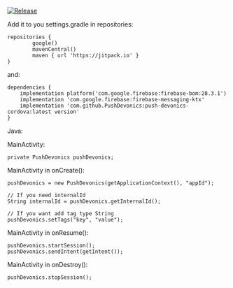 [![Release](https://jitpack.io/v/PushDevonics/push-devonics-cordova.svg)](https://jitpack.io/#PushDevonics/push-devonics-cordova)

Add it to you settings.gradle in repositories:

    repositories {
            google()
            mavenCentral()
            maven { url 'https://jitpack.io' }
    }
and:

    dependencies {
        implementation platform('com.google.firebase:firebase-bom:28.3.1')
        implementation 'com.google.firebase:firebase-messaging-ktx'
        implementation 'com.github.PushDevonics:push-devonics-cordova:latest version'
    }

Java:

MainActivity:

    private PushDevonics pushDevonics;
    
MainActivity in onCreate():

    pushDevonics = new PushDevonics(getApplicationContext(), "appId");

    // If you need internalId
    String internalId = pushDevonics.getInternalId();
    
    // If you want add tag type String
    pushDevonics.setTags("key", "value");
    
MainActivity in onResume():

    pushDevonics.startSession();
    pushDevonics.sendIntent(getIntent());
        
MainActivity in onDestroy():

    pushDevonics.stopSession();
